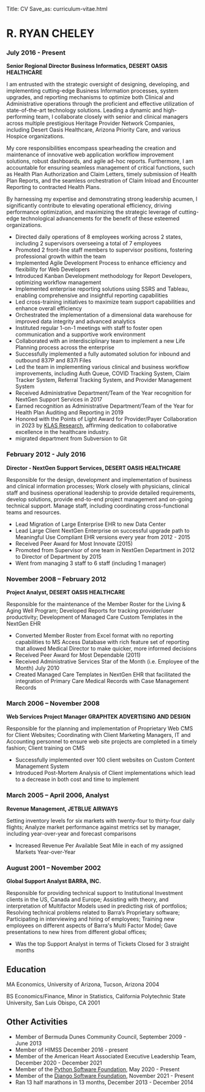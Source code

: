 Title: CV
Save_as: curriculum-vitae.html

# R. RYAN CHELEY

### July 2016 - Present

**Senior Regional Director Business Informatics, DESERT OASIS HEALTHCARE**

I am entrusted with the strategic oversight of designing, developing, and implementing cutting-edge Business Information processes, system upgrades, and reporting mechanisms to optimize both Clinical and Administrative operations through the proficient and effective utilization of state-of-the-art technology solutions. Leading a dynamic and high-performing team, I collaborate closely with senior and clinical managers across multiple prestigious Heritage Provider Network Companies, including Desert Oasis Healthcare, Arizona Priority Care, and various Hospice organizations.

My core responsibilities encompass spearheading the creation and maintenance of innovative web application workflow improvement solutions, robust dashboards, and agile ad-hoc reports. Furthermore, I am accountable for ensuring seamless management of critical functions, such as Health Plan Authorization and Claim Letters, timely submission of Health Plan Reports, and the seamless orchestration of Claim Inload and Encounter Reporting to contracted Health Plans.

By harnessing my expertise and demonstrating strong leadership acumen, I significantly contribute to elevating operational efficiency, driving performance optimization, and maximizing the strategic leverage of cutting-edge technological advancements for the benefit of these esteemed organizations.

* Directed daily operations of 8 employees working across 2 states, including 2 supervisors overseeing a total of 7 employees
* Promoted 2 front-line staff members to supervisor positions, fostering professional growth within the team
* Implemented Agile Development Process to enhance efficiency and flexibility for Web Developers
* Introduced Kanban Development methodology for Report Developers, optimizing workflow management
* Implemented enterprise reporting solutions using SSRS and Tableau, enabling comprehensive and insightful reporting capabilities
* Led cross-training initiatives to maximize team support capabilities and enhance overall efficiency
* Orchestrated the implementation of a dimensional data warehouse for improved data integrity and advanced analytics
* Instituted regular 1-on-1 meetings with staff to foster open communication and a supportive work environment
* Collaborated with an interdisciplinary team to implement a new Life Planning process across the enterprise
* Successfully implemented a fully automated solution for inbound and outbound 837P and 837I Files
* Led the team in implementing various clinical and business workflow improvements, including Auth Queue, COVID Tracking System, Claim Tracker System, Referral Tracking System, and Provider Management System
* Received Administrative Department/Team of the Year recognition for NextGen Support Services in 2017
* Earned recognition as Administrative Department/Team of the Year for Health Plan Auditing and Reporting in 2019
* Honored with the Points of Light Award for Provider/Payer Collaboration in 2023 by [KLAS Research](https://klasresearch.com/), affirming dedication to collaborative excellence in the healthcare industry.
* migrated department from Subversion to Git


### February 2012 - July 2016

**Director - NextGen Support Services, DESERT OASIS HEALTHCARE**

Responsible for the design, development and implementation of business and clinical information processes; Work closely with physicians, clinical staff and business operational leadership to provide detailed requirements, develop solutions, provide end-to-end project management and on-going technical support. Manage staff, including coordinating cross-functional teams and resources.

* Lead Migration of Large Enterprise EHR to new Data Center
* Lead Large Client NextGen Enterprise on successful upgrade path to Meaningful Use Compliant EHR versions every year from 2012 - 2015
* Received Peer Award for Most Innovate (2015)
* Promoted from Supervisor of one team in NextGen Department in 2012 to Director of Department by 2015
* Went from managing 3 staff to 6 staff (including 1 manager)

### November 2008 – February 2012

**Project Analyst, DESERT OASIS HEALTHCARE**

Responsible for the maintenance of the Member Roster for the Living & Aging Well Program; Developed Reports for tracking provider/user productivity; Development of Managed Care Custom Templates in the NextGen EHR

* Converted Member Roster from Excel format with no reporting capabilities to MS Access Database with rich feature set of reporting that allowed Medical Director to make quicker, more informed decisions
* Received Peer Award for Most Dependable (2011)
* Received Administrative Services Star of the Month (i.e. Employee of the Month) July 2010
* Created Managed Care Templates in NextGen EHR that facilitated the integration of Primary Care Medical Records with Case Management Records

### March 2006 – November 2008

**Web Services Project Manager GRAPHTEK ADVERTISING AND DESIGN**

Responsible for the planning and implementation of Proprietary Web CMS for Client Websites;
Coordinating with Client Marketing Managers, IT and Accounting personnel to ensure web site projects are completed in a timely fashion;
Client training on CMS

* Successfully implemented over 100 client websites on Custom Content Management System
* Introduced Post-Mortem Analysis of Client implementations which lead to a decrease in both cost and time to implement

### March 2005 – April 2006, Analyst

**Revenue Management, JETBLUE AIRWAYS**

Setting inventory levels for six markets with twenty-four to thirty-four daily flights; Analyze market performance against metrics set by manager, including year-over-year and forecast comparisons

* Increased Revenue Per Available Seat Mile in each of my assigned Markets Year-over-Year

### August 2001 – November 2002

**Global Support Analyst BARRA, INC.**

Responsible for providing technical support to Institutional Investment clients in the US, Canada and Europe; Assisting with theory, and interpretation of Multifactor Models used in predicting risk of portfolios; Resolving technical problems related to Barra’s Proprietary software; Participating in interviewing and hiring of employees; Training new employees on different aspects of Barra's Multi Factor Model; Gave presentations to new hires from different global offices;

* Was the top Support Analyst in terms of Tickets Closed for 3 straight months

## Education
MA Economics, University of Arizona, Tucson, Arizona 2004

BS Economics/Finance, Minor in Statistics, California Polytechnic State University, San Luis Obispo, CA 2001

## Other Activities
- Member of Bermuda Dunes Community Council, September 2009 - June 2013
- Member of HIMSS December 2016 - present
- Member of the American Heart Associated Executive Leadership Team, December 2020 - December 2021
- Member of the [Python Software Foundation](https://www.python.org/users/rcheley/), May 2020 - Present
- Member of the [Django Software Foundation](https://www.djangoproject.com/foundation/individual-members/), November 2021 - Present
- Ran 13 half marathons in 13 months, December 2013 - December 2014
